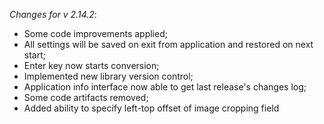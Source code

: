 _Changes for v 2.14.2_:
- Some code improvements applied;
- All settings will be saved on exit from application and restored on next start;
- Enter key now starts conversion;
- Implemented new library version control;
- Application info interface now able to get last release's changes log;
- Some code artifacts removed;
- Added ability to specify left-top offset of image cropping field
